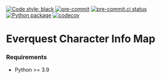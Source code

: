 [![Code style: black](https://img.shields.io/badge/code%20style-black-000000.svg)](https://github.com/psf/black)
[![pre-commit](https://img.shields.io/badge/pre--commit-enabled-brightgreen?logo=pre-commit&logoColor=white)](https://github.com/pre-commit/pre-commit)
[![pre-commit.ci status](https://results.pre-commit.ci/badge/github/Preocts/eqcharinfo/main.svg)](https://results.pre-commit.ci/latest/github/Preocts/eqcharinfo/main)
[![Python package](https://github.com/Preocts/eqcharinfo/actions/workflows/python-tests.yml/badge.svg?branch=main)](https://github.com/Preocts/eqcharinfo/actions/workflows/python-tests.yml)
[![codecov](https://codecov.io/gh/Preocts/eqcharinfo/branch/main/graph/badge.svg?token=NvK4rHztkC)](https://codecov.io/gh/Preocts/eqcharinfo)

# Everquest Character Info Map

### Requirements
- Python >= 3.9
